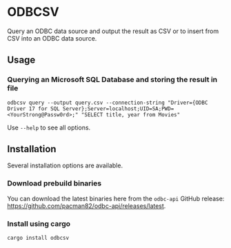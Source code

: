 # ODBCSV

Query an ODBC data source and output the result as CSV or to insert from CSV into an ODBC data source.

## Usage

### Querying an Microsoft SQL Database and storing the result in file

```shell
odbcsv query --output query.csv --connection-string "Driver={ODBC Driver 17 for SQL Server};Server=localhost;UID=SA;PWD=<YourStrong@Passw0rd>;" "SELECT title, year from Movies"
```

Use `--help` to see all options.

## Installation

Several installation options are available.

### Download prebuild binaries

You can download the latest binaries here from the `odbc-api` GitHub release: <https://github.com/pacman82/odbc-api/releases/latest>.

### Install using cargo

```shell
cargo install odbcsv
```
